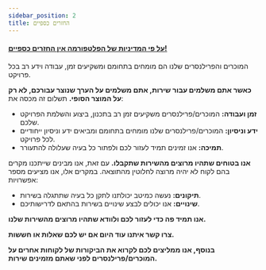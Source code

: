 ```yaml
---
sidebar_position: 2
title: החזרים כספיים
---
```


#### [על פי המדיניות של הפלטפורמה אין החזרים כספיים!](https://workway.co.il/legal/delivery/)

המוכרים והפרילנסרים שלנו הם מומחים בתחומם ומשקיעים זמן, עבודה וידע רב בכל פרויקט.

**כאשר אתם משלמים עבור שירות, אתם משלמים על הערך שנוצר עבורכם, לא רק על המוצר הסופי.** תשלום זה מכסה את:

- **זמן ועבודה:** המוכרים/פרילנסרים משקיעים זמן רב בתכנון, ביצוע והשלמת הפרויקט שלכם.
- **ידע וניסיון:** המוכרים/פרילנסרים שלנו מומחים בתחומם ומביאים ידע וניסיון ייחודיים לכל פרויקט.
- **תמיכה:** אנו זמינים תמיד לעזור לכם ולפתור כל בעיה שעלולה להתעורר.

**אנו בטוחים שתהיו מרוצים מהשירות שתקבלו.** עם זאת, אנו מבינים שייתכנו מקרים בהם לקוח לא יהיה מרוצה לחלוטין מהתוצאה. במקרים אלו, אנו מציעים מספר אפשרויות:

- **תיקונים:** נעשה כמיטב יכולתנו לתקן כל בעיה שתתגלה בשירות.
- **שינויים:** אנו יכולים לבצע שינויים בשירות בהתאם לדרישותיכם.

**אנו תמיד פה כדי לעזור לכם ולוודא שתהיו מרוצים מהשירות שלנו.**

**צרו קשר איתנו עוד היום אם יש לכם שאלות או חששות.**

**בנוסף, אנו ממליצים לכם לקרוא את הביקורות של לקוחות אחרים על המוכרים/פרילנסרים לפני שאתם מזמינים שירות.**